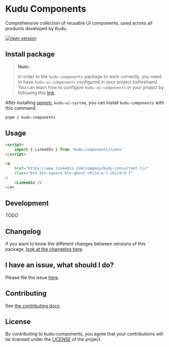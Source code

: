 # Kudu Components

Comprehensive collection of reusable UI components, used across all products developed by Kudu.

<a href="https://www.npmjs.com/package/kudu-components"><img src="https://img.shields.io/npm/v/kudu-components?style=flat&logo=npm" alt="npm version" /></a>

## Install package

> **Note:**
>
> In order to the `kudu-components` package to work correctly, you need to
> have `kudu-ui-components` configured in your project beforehand.
> You can learn how to configure `kudu-ui-components` in your project
> by following this [link](https://github.com/kudu-consultant/kudu-ui-system).

After installing [ppnpm](https://pnpm.io/installation), `kudu-ui-system`, you can install `kudu-components` with this command:

```sh
pnpm i kudu-components
```

## Usage

```HTML
<script>
	import { LinkedIn } from 'kudu-components/icons'
</script>

<a
	href="https://www.linkedin.com/company/kudu-consultant-llc"
	class="btn btn-square btn-ghost child:w-7 child:h-7"
>
	<Linkedin />
</a>
```

## Development

TODO

## Changelog

If you want to know the different changes between versions of this package,
[look at the changelog here](CHANGELOG.md).

## I have an issue, what should I do?

Please file the issue [here](https://github.com/kudu-consultant/kudu-components/issues/new).

## Contributing

See [the contributing docs](CONTRIBUTING.md).

## License

By contributing to kudu-components, you agree that your contributions will be licensed
under the [LICENSE](LICENSE) of the project.
